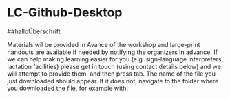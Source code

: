 # LC-Github-Desktop

##halloÜberschrift

Materials wil be provided in Avance of the workshop and large-print handouts are available if needed by notifying the organizers in advance. If we can help making learning easier for you (e.g. sign-language interpreters, lactation facilities) please get in touch (using contact details below) and we will attempt to provide them.
and then press tab. The name of the file you just downloaded should appear. If it does not, navigate to the folder where you downloaded the file, for example with: 
